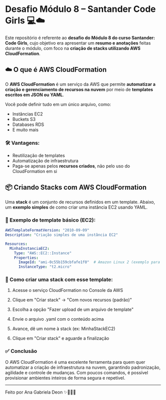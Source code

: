 # Desafio Módulo 8 – Santander Code Girls 💻☁️

Este repositório é referente ao **desafio do Módulo 8 do curso Santander: Code Girls**, cujo objetivo era apresentar um **resumo e anotações** feitas durante o módulo, com foco na **criação de stacks utilizando AWS CloudFormation**.


## ☁️ O que é AWS CloudFormation

O **AWS CloudFormation** é um serviço da AWS que permite **automatizar a criação e gerenciamento de recursos na nuvem** por meio de **templates escritos em JSON ou YAML**.

Você pode definir tudo em um único arquivo, como:
- Instâncias EC2
- Buckets S3
- Databases RDS
- E muito mais

### 🛠️ Vantagens:
- Reutilização de templates
- Automatização de infraestrutura
- Paga-se apenas pelos **recursos criados**, não pelo uso do CloudFormation em si


## 📦 Criando Stacks com AWS CloudFormation

Uma **stack** é um conjunto de recursos definidos em um template. Abaixo, um **exemplo simples** de como criar uma instância EC2 usando YAML.

### 🧾 Exemplo de template básico (EC2):

```yaml
AWSTemplateFormatVersion: "2010-09-09"
Description: "Criação simples de uma instância EC2"

Resources:
  MinhaInstanciaEC2:
    Type: "AWS::EC2::Instance"
    Properties:
      ImageId: "ami-0c55b159cbfafe1f0"  # Amazon Linux 2 (exemplo para us-east-1)
      InstanceType: "t2.micro"
```

### 📌 Como criar uma stack com esse template:

1. Acesse o serviço CloudFormation no Console da AWS

2. Clique em "Criar stack" → "Com novos recursos (padrão)"

3. Escolha a opção "Fazer upload de um arquivo de template"

4. Envie o arquivo .yaml com o conteúdo acima

5. Avance, dê um nome à stack (ex: MinhaStackEC2)

6. Clique em "Criar stack" e aguarde a finalização

### ✅ Conclusão


O AWS CloudFormation é uma excelente ferramenta para quem quer automatizar a criação de infraestrutura na nuvem, garantindo padronização, agilidade e controle de mudanças. Com poucos comandos, é possível provisionar ambientes inteiros de forma segura e repetível.

---
Feito por Ana Gabriela Deon ✨👩🏻‍💻
